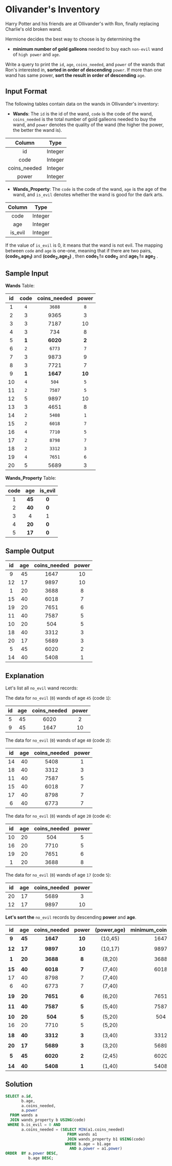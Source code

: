 # Olivander's Inventory

Harry Potter and his friends are at Ollivander's with Ron, finally replacing Charlie's old broken wand.

Hermione decides the best way to choose is by determining the
- **minimum number of gold galleons** needed to buy each `non-evil` wand of `high power` and `age`.

Write a query to print the `id`, `age`, `coins_needed`, and `power` of the wands that Ron's interested in, **sorted in order of descending** `power`. If more than one wand has same power, **sort the result in order of descending** `age`.

## Input Format

The following tables contain data on the wands in Ollivander's inventory:

- **Wands**: The `id` is the id of the wand, `code` is the code of the wand, `coins_needed` is the total number of gold galleons needed to buy the wand, and `power` denotes the quality of the wand (the higher the power, the better the wand is).

|Column|Type|
|:----:|:--:|
|id|Integer|
|code|Integer|
|coins_needed|Integer|
|power|Integer|

- **Wands_Property**: The `code` is the code of the wand, `age` is the age of the wand, and `is_evil` denotes whether the wand is good for the dark arts.

|Column|Type|
|:----:|:--:|
|code| Integer|
|age |Integer|
|is_evil|Integer|

If the value of `is_evil` is 0, it means that the wand is not evil. The mapping between `code` and `age` is one-one, meaning that if there are two pairs,**(code<sub>1</sub>,age<sub>1</sub>)**  and **(code<sub>2</sub>,age<sub>2</sub>)** , then **code<sub>1</sub> != code<sub>2</sub>** and **age<sub>1</sub> != age<sub>2</sub>** .

## Sample Input

**Wands** Table:

|id|code|coins_needed|power|
|:-:|:-:|:----------:|:----:|
|1|`4`|`3688`|`8`|
|2|3|9365|3  |
|3|3|7187|10|
|4|3|734|8|
|5|**1**|**6020**|**2**|
|6|`2`|`6773`|`7`|
|7|3|9873|9|
|8|3|7721|7|
|9|**1**|**1647**|**10**|
|10|`4`|`504`|`5`|
|11|`2`|`7587`|`5`|
|12|5|9897|10|
|13|3|4651|8|
|14|`2`|`5408`|`1`|
|15|`2`|`6018`|`7`|
|16|`4`|`7710`|`5`|
|17|`2`|`8798`|`7`|
|18|`2`|`3312`|`3`|
|19|`4`|`7651`|`6`|
|20|5|5689|3|


**Wands_Property** Table:

|code|age|is_evil|
|:---:|:--:|:---:|
|1|**45**|**0**|
|2|**40**|**0**|
|3|4|1|
|4|**20**|**0**|
|5|**17**|**0**|


## Sample Output

|id|age|coins_needed|power|
|:--:|:--:|:--:|:----:|
|9 |45 |1647 |10  |
|12| 17| 9897| 10|
|1 |20 |3688 |8|
|15| 40| 6018| 7|
|19| 20| 7651| 6|
|11| 40| 7587| 5|
|10| 20| 504 |5|
|18| 40| 3312| 3|
|20| 17| 5689| 3|
|5 |45 |6020 |2|
|14| 40| 5408| 1|

## Explanation


Let's list all `no_evil` wand records:

The data for `no_evil` (`0`) wands of age `45` (code `1`):

|id|age|coins_needed|power|
|:-:|:-:|:---------:|:---:|
|5|45|6020|2|
|9|45|1647|10|

The data for `no_evil` (`0`) wands of age `40` (code `2`):

|id|age|coins_needed|power|
|:-:|:-:|:---------:|:---:|
|14|40|5408|1|
|18|40|3312|3|
|11|40|7587|5|
|15|40|6018|7|
|17|40|8798|7|
|6|40|6773|7|

The data for `no_evil` (`0`) wands of age `20` (code `4`):

|id|age|coins_needed|power|
|:-:|:-:|:---------:|:---:|
|10 |20|504|5|
|16 |20|7710|5|
|19 |20|7651|6|
|1|20|3688|8|

The data for `no_evil` (`0`) wands of age `17` (code `5`):

|id|age|coins_needed|power|
|:-:|:-:|:---------:|:---:|
|20|17|5689|3|
|12|17|9897|10|

**Let's sort the** `no_evil` records by descending **power** and **age**.

|id|age|coins_needed|power|(power,age)|minimum_coins_needed|
|:-:|:-:|:---------:|:---:|:---------:|:-----:|
|**9**|**45**|**1647**|**10**|(10,45)|1647|
|     |      |        |      |       |    |
|**12**|**17**|**9897**|**10**|(10,17)|9897|
|     |      |        |      |       |    |
|**1**|**20**|**3688**|**8**|(8,20)|3688|
|     |      |        |      |       |    |
|**15**|**40**|**6018**|**7**|(7,40)|6018|
|17|40|8798|7|(7,40)||
|6|40|6773|7|(7,40)||
|     |      |        |      |       |    |
|**19** |**20**|**7651**|**6**|(6,20)|7651|
|     |      |        |      |       |    |
|**11**|**40**|**7587**|**5**|(5,40)|7587|
|     |      |        |      |       |    |
|**10** |**20**|**504**|**5**|(5,20)|504|
|16 |20|7710|5|(5,20)||
|     |      |        |      |       |    |
|**18**|**40**|**3312**|**3**|(3,40)|3312|
|     |      |        |      |       |    |
|**20**|**17**|**5689**|**3**|(3,20)|5689|
|     |      |        |      |       |    |
|**5**|**45**|**6020**|**2**|(2,45)|6020|
|     |      |        |      |       |    |
|**14**|**40**|**5408**|**1**|(1,40)|5408|


## Solution

```SQL
SELECT a.id,
       b.age,
       a.coins_needed,
       a.power
  FROM wands a
  JOIN wands_property b USING(code)
 WHERE b.is_evil = 0 AND
       a.coins_needed = (SELECT MIN(a1.coins_needed)
                           FROM wands a1
                           JOIN wands_property b1 USING(code)
                          WHERE b.age = b1.age
                            AND a.power = a1.power)
ORDER  BY a.power DESC,
          b.age DESC;
```
